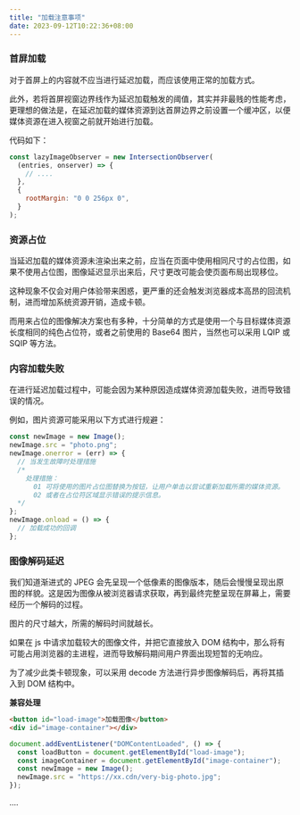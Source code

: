```yaml
---
title: "加载注意事项"
date: 2023-09-12T10:22:36+08:00
---
```


### 首屏加载

对于首屏上的内容就不应当进行延迟加载，而应该使用正常的加载方式。

此外，若将首屏视窗边界线作为延迟加载触发的阈值，其实并非最贱的性能考虑，更理想的做法是，在延迟加载的媒体资源到达首屏边界之前设置一个缓冲区，以便媒体资源在进入视窗之前就开始进行加载。

代码如下：

```js
const lazyImageObserver = new IntersectionObserver(
  (entries, onserver) => {
    // ....
  },
  {
    rootMargin: "0 0 256px 0",
  }
);
```

### 资源占位

当延迟加载的媒体资源未渲染出来之前，应当在页面中使用相同尺寸的占位图，如果不使用占位图，图像延迟显示出来后，尺寸更改可能会使页面布局出现移位。

这种现象不仅会对用户体验带来困惑，更严重的还会触发浏览器成本高昂的回流机制，进而增加系统资源开销，造成卡顿。

而用来占位的图像解决方案也有多种，十分简单的方式是使用一个与目标媒体资源长度相同的纯色占位符，或者之前使用的 Base64 图片，当然也可以采用 LQIP 或 SQIP 等方法。

### 内容加载失败

在进行延迟加载过程中，可能会因为某种原因造成媒体资源加载失败，进而导致错误的情况。

例如，图片资源可能采用以下方式进行规避：

```js
const newImage = new Image();
newImage.src = "photo.png";
newImage.onerror = (err) => {
  // 当发生故障时处理措施
  /*
    处理措施：
      01 可将使用的图片占位图替换为按钮，让用户单击以尝试重新加载所需的媒体资源。
      02 或者在占位符区域显示错误的提示信息。
  */
};
newImage.onload = () => {
  // 加载成功的回调
};
```

### 图像解码延迟

我们知道渐进式的 JPEG 会先呈现一个低像素的图像版本，随后会慢慢呈现出原图的样貌。这是因为图像从被浏览器请求获取，再到最终完整呈现在屏幕上，需要经历一个解码的过程。

图片的尺寸越大，所需的解码时间就越长。

如果在 js 中请求加载较大的图像文件，并把它直接放入 DOM 结构中，那么将有可能占用浏览器的主进程，进而导致解码期间用户界面出现短暂的无响应。

为了减少此类卡顿现象，可以采用 decode 方法进行异步图像解码后，再将其插入到 DOM 结构中。

**兼容处理**

```html
<button id="load-image">加载图像</button>
<div id="image-container"></div>
```

```js
document.addEventListener("DOMContentLoaded", () => {
  const loadButton = document.getElementById("load-image");
  const imageContainer = document.getElementById("image-container");
  const newImage = new Image();
  newImage.src = "https://xx.cdn/very-big-photo.jpg";
});
```

....
